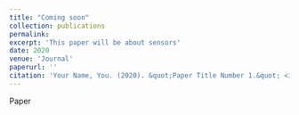 ```yaml
---
title: "Coming soon"
collection: publications
permalink: 
excerpt: 'This paper will be about sensors'
date: 2020
venue: 'Journal'
paperurl: ''
citation: 'Your Name, You. (2020). &quot;Paper Title Number 1.&quot; <i>Journal</i>. 1(1).'
---
```

Paper
